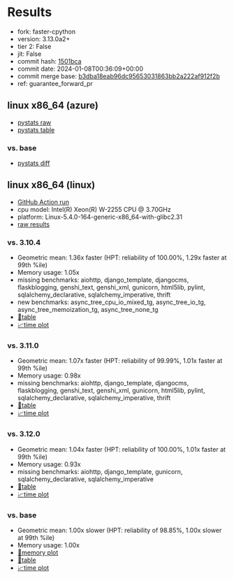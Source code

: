 # Results

- fork: faster-cpython
- version: 3.13.0a2+
- tier 2: False
- jit: False
- commit hash: [1501bca](https://github.com/faster%2dcpython/cpython/commit/1501bca)
- commit date: 2024-01-08T00:36:09+00:00
- commit merge base: [b3dba18eab96dc95653031863bb2a222af912f2b](https://github.com/faster%2dcpython/cpython/commit/b3dba18eab96dc95653031863bb2a222af912f2b)
- ref: guarantee_forward_pr

## linux x86_64 (azure)

- [pystats raw](bm-20240108-azure-x86_64-faster%252dcpython-guarantee_forward_pr-3.13.0a2%2B-1501bca-pystats.json)
- [pystats table](bm-20240108-azure-x86_64-faster%252dcpython-guarantee_forward_pr-3.13.0a2%2B-1501bca-pystats.md)

### vs. base

- [pystats diff](bm-20240108-azure-x86_64-faster%252dcpython-guarantee_forward_pr-3.13.0a2%2B-1501bca-pystats-vs-base.md)

## linux x86_64 (linux)

- [GitHub Action run](https://github.com/faster-cpython/benchmarking/actions/runs/7452918643)
- cpu model: Intel(R) Xeon(R) W-2255 CPU @ 3.70GHz
- platform: Linux-5.4.0-164-generic-x86_64-with-glibc2.31
- [raw results](bm-20240108-linux-x86_64-faster%252dcpython-guarantee_forward_pr-3.13.0a2%2B-1501bca.json)

### vs. 3.10.4

- Geometric mean: 1.36x faster (HPT: reliability of 100.00%, 1.29x faster at 99th %ile)
- Memory usage: 1.05x
- missing benchmarks: aiohttp, django_template, djangocms, flaskblogging, genshi_text, genshi_xml, gunicorn, html5lib, pylint, sqlalchemy_declarative, sqlalchemy_imperative, thrift
- new benchmarks: async_tree_cpu_io_mixed_tg, async_tree_io_tg, async_tree_memoization_tg, async_tree_none_tg
- [📄table](bm-20240108-linux-x86_64-faster%252dcpython-guarantee_forward_pr-3.13.0a2%2B-1501bca-vs-3.10.4.md)
- [📈time plot](bm-20240108-linux-x86_64-faster%252dcpython-guarantee_forward_pr-3.13.0a2%2B-1501bca-vs-3.10.4.png)

### vs. 3.11.0

- Geometric mean: 1.07x faster (HPT: reliability of 99.99%, 1.01x faster at 99th %ile)
- Memory usage: 0.98x
- missing benchmarks: aiohttp, django_template, djangocms, flaskblogging, genshi_text, genshi_xml, gunicorn, html5lib, pylint, sqlalchemy_declarative, sqlalchemy_imperative, thrift
- [📄table](bm-20240108-linux-x86_64-faster%252dcpython-guarantee_forward_pr-3.13.0a2%2B-1501bca-vs-3.11.0.md)
- [📈time plot](bm-20240108-linux-x86_64-faster%252dcpython-guarantee_forward_pr-3.13.0a2%2B-1501bca-vs-3.11.0.png)

### vs. 3.12.0

- Geometric mean: 1.04x faster (HPT: reliability of 100.00%, 1.01x faster at 99th %ile)
- Memory usage: 0.93x
- missing benchmarks: aiohttp, django_template, gunicorn, sqlalchemy_declarative, sqlalchemy_imperative
- [📄table](bm-20240108-linux-x86_64-faster%252dcpython-guarantee_forward_pr-3.13.0a2%2B-1501bca-vs-3.12.0.md)
- [📈time plot](bm-20240108-linux-x86_64-faster%252dcpython-guarantee_forward_pr-3.13.0a2%2B-1501bca-vs-3.12.0.png)

### vs. base

- Geometric mean: 1.00x slower (HPT: reliability of 98.85%, 1.00x slower at 99th %ile)
- Memory usage: 1.00x
- [🧠memory plot](bm-20240108-linux-x86_64-faster%252dcpython-guarantee_forward_pr-3.13.0a2%2B-1501bca-vs-base-mem.png)
- [📄table](bm-20240108-linux-x86_64-faster%252dcpython-guarantee_forward_pr-3.13.0a2%2B-1501bca-vs-base.md)
- [📈time plot](bm-20240108-linux-x86_64-faster%252dcpython-guarantee_forward_pr-3.13.0a2%2B-1501bca-vs-base.png)

